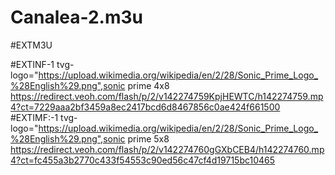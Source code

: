 # Canalea-2.m3u

#EXTM3U

#EXTINF-1 tvg-logo="https://upload.wikimedia.org/wikipedia/en/2/28/Sonic_Prime_Logo_%28English%29.png",sonic prime 4x8
https://redirect.veoh.com/flash/p/2/v142274759KpjHEWTC/h142274759.mp4?ct=7229aaa2bf3459a8ec2417bcd6d8467856c0ae424f661500
#EXTIMF:-1 tvg-logo="https://upload.wikimedia.org/wikipedia/en/2/28/Sonic_Prime_Logo_%28English%29.png",sonic prime 5x8
https://redirect.veoh.com/flash/p/2/v142274760gGXbCEB4/h142274760.mp4?ct=fc455a3b2770c433f54553c90ed56c47cf4d19715bc10465
